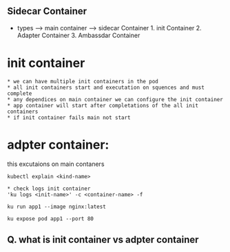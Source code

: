 ## Sidecar Container

* types 
    --> main container 
    --> sidecar Container 
            1. init Container
            2. Adapter Container
            3. Ambassdar Container
# init container 
    * we can have multiple init containers in the pod
    * all init containers start and executation on squences and must complete
    * any dependices on main container we can configure the init container 
    * app container will start after completations of the all init containers
    * if init container fails main not start 

# adpter container:
   this excutaions on main contaners 


```
kubectl explain <kind-name> 

* check logs init container 
'ku logs <init-name>' -c <container-name> -f

ku run app1 --image nginx:latest 

ku expose pod app1 --port 80
```
## Q. what is init container vs adpter container


